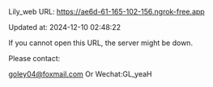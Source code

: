 Lily_web URL: https://ae6d-61-165-102-156.ngrok-free.app

Updated at: 2024-12-10 02:48:22

If you cannot open this URL, the server might be down.

Please contact: 

goley04@foxmail.com Or Wechat:GL_yeaH